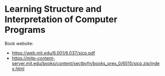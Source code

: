 # Learning Structure and Interpretation of Computer Programs

Book website:

- <https://web.mit.edu/6.001/6.037/sicp.pdf>
- <https://mitp-content-server.mit.edu/books/content/sectbyfn/books_pres_0/6515/sicp.zip/index.html>
